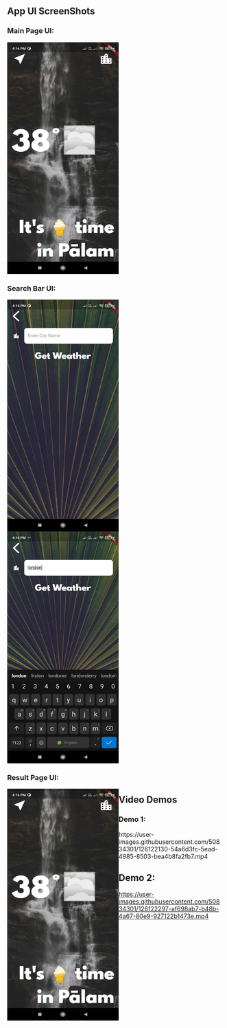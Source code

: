 







## App UI ScreenShots

### Main Page UI:

<div>
<img src="images/4.jpg" width="260" height="540" align="center">
</div>

  

### Search Bar UI:

<div>
<img src="images/1.jpg" width="260" height="540" align="left">
<img src="images/2.jpg" width="260" height="540" align="center">
</div>


### Result Page UI:

<div>
<img src="images/4.jpg" width="260" height="540" align="left">
</div>


## Video Demos

### Demo 1:
<div></div>
https://user-images.githubusercontent.com/50834301/126122130-54a6d3fc-5ead-4985-8503-bea4b8fa2fb7.mp4


## Demo 2:

https://user-images.githubusercontent.com/50834301/126122297-af698ab7-b48b-4a67-80e9-927122b1473e.mp4
